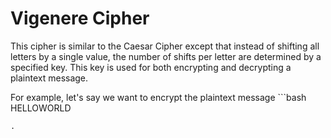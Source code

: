 # Vigenere Cipher

This cipher is similar to the Caesar Cipher except that instead of shifting all letters by a single value, the number of shifts per letter are determined by a specified key. This key is used for both encrypting and decrypting a plaintext message.

For example, let's say we want to encrypt the plaintext message ```bash
HELLOWORLD
```
. 